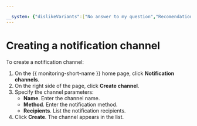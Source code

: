 ```yaml
---

__system: {"dislikeVariants":["No answer to my question","Recomendations didn't help","The content doesn't match title","Other"]}
---
```

# Creating a notification channel

To create a notification channel:

1. On the {{ monitoring-short-name }} home page, click **Notification channels**.
1. On the right side of the page, click **Create channel**.
1. Specify the channel parameters:
    - **Name**. Enter the channel name.
    - **Method**. Enter the notification method.
    - **Recipients**. List the notification recipients.
1. Click **Create**. The channel appears in the list.

